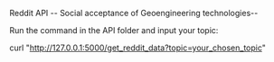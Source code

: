Reddit API 
-- Social acceptance of Geoengineering technologies--

Run the command in the API folder and input your topic:

curl "http://127.0.0.1:5000/get_reddit_data?topic=your_chosen_topic"
